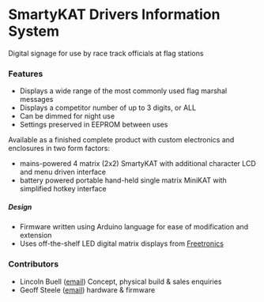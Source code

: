# SmartyKAT Drivers Information System

Digital signage for use by race track officials at flag stations


### Features
* Displays a wide range of the most commonly used flag marshal messages
* Displays a competitor number of up to 3 digits, or ALL
* Can be dimmed for night use
* Settings preserved in EEPROM between uses

Available as a finished complete product with custom electronics and enclosures in two form factors:
* mains-powered 4 matrix (2x2) SmartyKAT with additional character LCD and menu driven interface
* battery powered portable hand-held single matrix MiniKAT with simplified hotkey interface
##### Design
* Firmware written using Arduino language for ease of modification and extension
* Uses off-the-shelf LED digital matrix displays from [Freetronics](http://www.freetronics.com.au/collections/display/products/dmd-dot-matrix-display-32x16-white#.Vh-tPPmqpBc)


### Contributors
* Lincoln Buell ([email](buell_rtr75@att.net)) Concept, physical build & sales enquiries
* Geoff Steele ([email](geoffs_aus@hotmail.com)) hardware & firmware